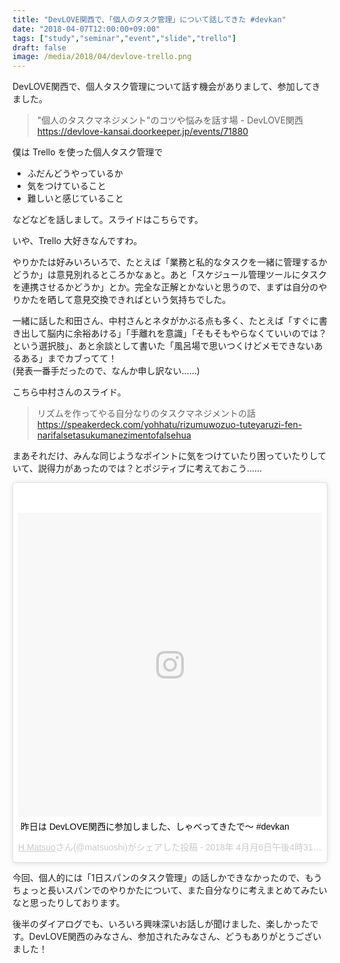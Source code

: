 ```yaml
---
title: "DevLOVE関西で、「個人のタスク管理」について話してきた #devkan"
date: "2018-04-07T12:00:00+09:00"
tags: ["study","seminar","event","slide","trello"]
draft: false
image: /media/2018/04/devlove-trello.png
---
```


DevLOVE関西で、個人タスク管理について話す機会がありまして、参加してきました。

> "個人のタスクマネジメント"のコツや悩みを話す場 - DevLOVE関西  
> https://devlove-kansai.doorkeeper.jp/events/71880

僕は Trello を使った個人タスク管理で

- ふだんどうやっているか
- 気をつけていること
- 難しいと感じていること

などなどを話しまして。スライドはこちらです。

<div class="embed">
<script async class="speakerdeck-embed" data-id="d81bf3e3ea93409daff1fa2ca8d53f0e" data-ratio="1.77777777777778" src="//speakerdeck.com/assets/embed.js"></script>
</div>

いや、Trello 大好きなんですわ。

やりかたは好みいろいろで、たとえば「業務と私的なタスクを一緒に管理するかどうか」は意見別れるところかなぁと。あと「スケジュール管理ツールにタスクを連携させるかどうか」とか。完全な正解とかないと思うので、まずは自分のやりかたを晒して意見交換できればという気持ちでした。

一緒に話した和田さん、中村さんとネタがかぶる点も多く、たとえば「すぐに書き出して脳内に余裕あける」「手離れを意識」「そもそもやらなくていいのでは？という選択肢」、あと余談として書いた「風呂場で思いつくけどメモできないあるある」までカブってて！  
(発表一番手だったので、なんか申し訳ない……)

こちら中村さんのスライド。

> リズムを作ってやる自分なりのタスクマネジメントの話  
> https://speakerdeck.com/yohhatu/rizumuwozuo-tuteyaruzi-fen-narifalsetasukumanezimentofalsehua

まあそれだけ、みんな同じようなポイントに気をつけていたり困っていたりしていて、説得力があったのでは？とポジティブに考えておこう……

<div class="embed">
<blockquote class="instagram-media" data-instgrm-captioned data-instgrm-permalink="https://www.instagram.com/p/BhP104_BlUn/" data-instgrm-version="8" style=" background:#FFF; border:0; border-radius:3px; box-shadow:0 0 1px 0 rgba(0,0,0,0.5),0 1px 10px 0 rgba(0,0,0,0.15); margin: 1px; max-width:658px; padding:0; width:99.375%; width:-webkit-calc(100% - 2px); width:calc(100% - 2px);"><div style="padding:8px;"> <div style=" background:#F8F8F8; line-height:0; margin-top:40px; padding:50.0% 0; text-align:center; width:100%;"> <div style=" background:url(data:image/png;base64,iVBORw0KGgoAAAANSUhEUgAAACwAAAAsCAMAAAApWqozAAAABGdBTUEAALGPC/xhBQAAAAFzUkdCAK7OHOkAAAAMUExURczMzPf399fX1+bm5mzY9AMAAADiSURBVDjLvZXbEsMgCES5/P8/t9FuRVCRmU73JWlzosgSIIZURCjo/ad+EQJJB4Hv8BFt+IDpQoCx1wjOSBFhh2XssxEIYn3ulI/6MNReE07UIWJEv8UEOWDS88LY97kqyTliJKKtuYBbruAyVh5wOHiXmpi5we58Ek028czwyuQdLKPG1Bkb4NnM+VeAnfHqn1k4+GPT6uGQcvu2h2OVuIf/gWUFyy8OWEpdyZSa3aVCqpVoVvzZZ2VTnn2wU8qzVjDDetO90GSy9mVLqtgYSy231MxrY6I2gGqjrTY0L8fxCxfCBbhWrsYYAAAAAElFTkSuQmCC); display:block; height:44px; margin:0 auto -44px; position:relative; top:-22px; width:44px;"></div></div> <p style=" margin:8px 0 0 0; padding:0 4px;"> <a href="https://www.instagram.com/p/BhP104_BlUn/" style=" color:#000; font-family:Arial,sans-serif; font-size:14px; font-style:normal; font-weight:normal; line-height:17px; text-decoration:none; word-wrap:break-word;" target="_blank">昨日は DevLOVE関西に参加しました、しゃべってきたで〜 #devkan</a></p> <p style=" color:#c9c8cd; font-family:Arial,sans-serif; font-size:14px; line-height:17px; margin-bottom:0; margin-top:8px; overflow:hidden; padding:8px 0 7px; text-align:center; text-overflow:ellipsis; white-space:nowrap;"><a href="https://www.instagram.com/matsuoshi/" style=" color:#c9c8cd; font-family:Arial,sans-serif; font-size:14px; font-style:normal; font-weight:normal; line-height:17px;" target="_blank"> H.Matsuo</a>さん(@matsuoshi)がシェアした投稿 - <time style=" font-family:Arial,sans-serif; font-size:14px; line-height:17px;" datetime="2018-04-06T23:31:12+00:00">2018年 4月月6日午後4時31分PDT</time></p></div></blockquote> <script async defer src="//www.instagram.com/embed.js"></script>
</div>

今回、個人的には「1日スパンのタスク管理」の話しかできなかったので、もうちょっと長いスパンでのやりかたについて、また自分なりに考えまとめてみたいなと思ったりしております。

後半のダイアログでも、いろいろ興味深いお話しが聞けました、楽しかったです。DevLOVE関西のみなさん、参加されたみなさん、どうもありがとうございました！
